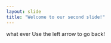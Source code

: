 ```yaml
---
layout: slide
title: "Welcome to our second slide!"
---
```

what ever
Use the left arrow to go back!
